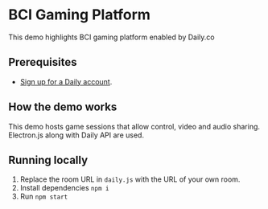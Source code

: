 # BCI Gaming Platform

This demo highlights BCI gaming platform enabled by Daily.co

## Prerequisites

- [Sign up for a Daily account](https://dashboard.daily.co/signup).

## How the demo works

This demo hosts game sessions that allow control, video and audio sharing. Electron.js along with Daily API are used.

## Running locally

1. Replace the room URL in `daily.js` with the URL of your own room.
1. Install dependencies `npm i`
1. Run `npm start`

